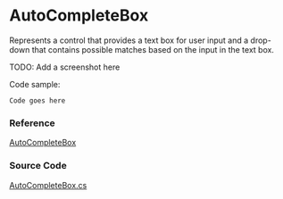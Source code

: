# AutoCompleteBox

Represents a control that provides a text box for user input and a drop-down that contains possible matches based on the input in the text box.

TODO: Add a screenshot here

Code sample:
```
Code goes here
```

### Reference 

[AutoCompleteBox](http://reference.avaloniaui.net/api/Avalonia.Controls/AutoCompleteBox/)

### Source Code

[AutoCompleteBox.cs](https://github.com/AvaloniaUI/Avalonia/blob/master/src/Avalonia.Controls/AutoCompleteBox.cs)

